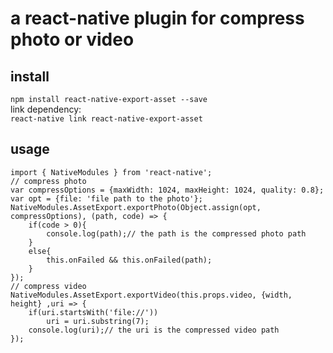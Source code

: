 # a react-native plugin for compress photo or video  
## install  
`npm install react-native-export-asset --save`  
link dependency:  
`react-native link react-native-export-asset`  

## usage  
    import { NativeModules } from 'react-native';  
    // compress photo  
    var compressOptions = {maxWidth: 1024, maxHeight: 1024, quality: 0.8};
    var opt = {file: 'file path to the photo'};
    NativeModules.AssetExport.exportPhoto(Object.assign(opt, compressOptions), (path, code) => {
        if(code > 0){
            console.log(path);// the path is the compressed photo path
        }
        else{
            this.onFailed && this.onFailed(path);
        }
    });  
    // compress video  
    NativeModules.AssetExport.exportVideo(this.props.video, {width, height} ,uri => {
        if(uri.startsWith('file://'))
            uri = uri.substring(7);
        console.log(uri);// the uri is the compressed video path
    });
